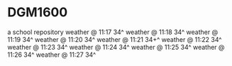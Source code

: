 # DGM1600
a school repository
weather @ 11:17 34^
weather @ 11:18 34^
weather @ 11:19 34^
weather @ 11:20 34^
weather @ 11:21 34+^
weather @ 11:22 34^
weather @ 11:23 34^
weather @ 11:24 34^
weather @ 11:25 34^
weather @ 11:26 34^
weather @ 11:27 34^
